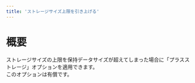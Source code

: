 ```yaml
---
title: 'ストレージサイズ上限を引き上げる'
---
```


# 概要

ストレージサイズの上限を保持データサイズが超えてしまった場合に「プラスストレージ」オプションを適用できます。  
このオプションは有償です。
